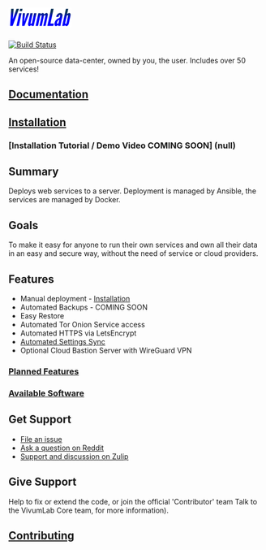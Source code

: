 # ![VivumLab](https://github.com/Vivumlab/VivumLab/raw/master/static/logo125x38.png)

[![Build Status](https://travis-ci.org/Vivumlab/VivumLab.svg?branch=master)](https://travis-ci.org/Vivumlab/VivumLab)

An open-source data-center, owned by you, the user. Includes over 50 services!

## [Documentation](https://docs.vivumlab.com/)

## [Installation](core/installation.md)

### [Installation Tutorial / Demo Video COMING SOON] (null)

## Summary

Deploys web services to a server. Deployment is managed by Ansible, the services are managed by Docker.

## Goals

To make it easy for anyone to run their own services and own all their data in an easy and secure way, without the need of service or cloud providers.

## Features

- Manual deployment - [Installation](core/installation.md#manual-set-up)
- Automated Backups - COMING SOON
- Easy Restore
- Automated Tor Onion Service access
- Automated HTTPS via LetsEncrypt
- [Automated Settings Sync](core/installation.md#syncing-settings-via-git)
- Optional Cloud Bastion Server with WireGuard VPN

### [Planned Features](https://github.com/Vivumlab/VivumLab/labels/enhancement)

### [Available Software](#available-software)

## Get Support

- [File an issue](https://github.com/Vivumlab/VivumLab/issues/new)
- [Ask a question on Reddit](https://www.reddit.com/r/VivumLab/)
- [Support and discussion on Zulip](https://vivumlab.zulipchat.com/)

## Give Support

Help to fix or extend the code, or join the official 'Contributor' team Talk to the VivumLab Core team, for more information).

## [Contributing](CONTRIBUTING.md)

